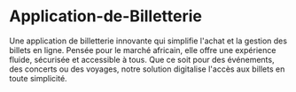 # Application-de-Billetterie
Une application de billetterie innovante qui simplifie l'achat et la gestion des billets en ligne. Pensée pour le marché africain, elle offre une expérience fluide, sécurisée et accessible à tous. Que ce soit pour des événements, des concerts ou des voyages, notre solution digitalise l'accès aux billets en toute simplicité.
